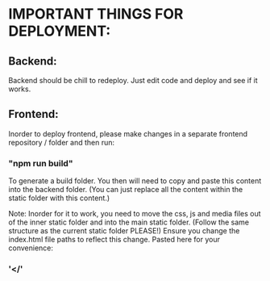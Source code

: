 # IMPORTANT THINGS FOR DEPLOYMENT:

## Backend:

Backend should be chill to redeploy. Just edit code and deploy and see if it works. 

## Frontend:

Inorder to deploy frontend, please make changes in a separate frontend repository / folder and then run:

### "npm run build"

To generate a build folder. You then will need to copy and paste this content into the backend folder. (You can just replace all the content within the static folder with this content.)

Note: Inorder for it to work, you need to move the css, js and media files out of the inner static folder and into the main static folder. (Follow the same structure as the current static folder PLEASE!)
Ensure you change the index.html file paths to reflect this change.
Pasted here for your convenience:
### '<script defer="defer" src="/js/main.a4fd6f81.js"></script><link href="/css/main.cd486f81.css" rel="stylesheet"></'


